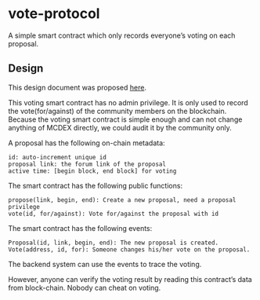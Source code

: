 # vote-protocol

A simple smart contract which only records everyone’s voting on each proposal.

## Design

This design document was proposed [here](https://forum.mcdex.io/t/a-lightweight-voting-system-for-mcdex/89).

This voting smart contract has no admin privilege. It is only used to record the vote(for/against) of the community members on the blockchain. Because the voting smart contract is simple enough and can not change anything of MCDEX directly, we could audit it by the community only.

A proposal has the following on-chain metadata:

```
id: auto-increment unique id
proposal link: the forum link of the proposal
active time: [begin block, end block] for voting
```

The smart contract has the following public functions:

```
propose(link, begin, end): Create a new proposal, need a proposal privilege
vote(id, for/against): Vote for/against the proposal with id
```

The smart contract has the following events:

```
Proposal(id, link, begin, end): The new proposal is created.
Vote(address, id, for): Someone changes his/her vote on the proposal.
```

The backend system can use the events to trace the voting.

However, anyone can verify the voting result by reading this contract’s data from block-chain. Nobody can cheat on voting.
